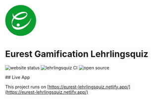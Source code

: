 <img src="https://raw.githubusercontent.com/EurestGamification/lehrlingsquiz/main/src/assets/img/logo.png" alt="Eurest logo" width="100"/>

# Eurest Gamification Lehrlingsquiz

<p>
<img src="https://img.shields.io/website?up_message=online&url=https%3A%2F%2Feurest-lehrlingsquiz.netlify.app%2F" alt="website status"/>
<img src="https://github.com/EurestGamification/lehrlingsquiz/actions/workflows/production.yml/badge.svg" alt="lehrlingsquiz CI"/>
<img src="https://badgen.net/badge/Open%20Source%3F/Yes%21/blue?icon=github" alt="open source"/>
</p>
## Live App

This project runs on [https://eurest-lehrlingsquiz.netlify.app/](https://eurest-lehrlingsquiz.netlify.app/)
